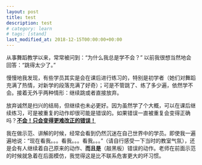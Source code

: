 ```yaml
---
layout: post
title: test
description: test
# category: learn
# tags: [stand]
last_modified_at: 2018-12-15T00:00:00+00:00
---
```


从事舞蹈教学以来，常常被问到：“为什么我总是学不会？” 以前我很想当然地会回答：“跳得太少了。”

慢慢地我发现，有些学员其实是会在课后进行练习的，特别是初学者（她们对舞蹈充满了热情，对新学的段落充满了好奇）；可是不管跳了、练了多少遍，依然学不会。接着无外乎两种情形：继续跳或者直接放弃。

放弃诚然是扫兴的结局，但继续也未必更好。因为虽然学了个大概，可以在课后继续练习，可是被重复的动作却很可能是错误的。如果错误一直被重复会变得正确吗？<u><strong>不会！只会变得更难改正的错误！</strong></u>

我在做示范、讲解的时候，经常会看到仍然沉迷在自己世界中的学员。即使我一遍遍地说：“现在看我。。。看我。。。看我。。。”（请自行感受一下当时的教室气氛），还是会有人继续着自己原来的动作、<strong>而且是</strong>（敲黑板）错误的动作。老师在前面示范的时候就急着在后面模仿，我觉得这是比不联系危害更大的坏习惯。